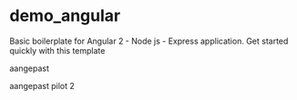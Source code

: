 # demo_angular

Basic boilerplate for Angular 2 - Node js - Express application.
Get started quickly with this template 

aangepast

aangepast pilot 2
